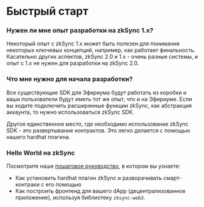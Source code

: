 # Быстрый старт

### Нужен ли мне опыт разработки на zkSync 1.x? <a href="#do-i-need-experience-with-zksync-1-x" id="do-i-need-experience-with-zksync-1-x"></a>

Некоторый опыт с zkSync 1.x может быть полезен для понимания некоторых ключевых концепций, например, как работает финальность. Касательно других аспектов, zkSync 2.0 и 1.х - очень разные системы, и опыт с 1.х не нужен для разработки на zkSync 2.0.

### Что мне нужно для начала разработки? <a href="#what-do-i-need-to-start-building" id="what-do-i-need-to-start-building"></a>

Все существующие SDK для Эфириума будут работать из коробки и ваши пользователи будут иметь тот же опыт, что и на Эфириуме. Если вы ходите подключить расширенные функции zkSync, как абстракция аккаунта, то нужно использоваться zkSync SDK.&#x20;

Другое единственное место, где необходимо использование zkSync SDK - это развертывание контрактов. Это легко делается с помощью нашего hardhat плагина.

### Hello World на zkSync <a href="#hello-world-on-zksync" id="hello-world-on-zksync"></a>

Посмотрите наше [пошаговое руководство](https://v2-docs.zksync.io/dev/guide/hello-world.html), в котором вы узнаете:&#x20;

* Как установить hardhat плагин zkSync и разворачивать смарт-контраки с его помощью
* Как построить фронтенд для вашего dApp (децентрализованное приложение), используя библиотеку `zksync-web3`.
